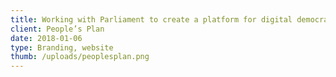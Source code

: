 ```yaml
---
title: Working with Parliament to create a platform for digital democracy
client: People’s Plan
date: 2018-01-06
type: Branding, website
thumb: /uploads/peoplesplan.png
---
```

